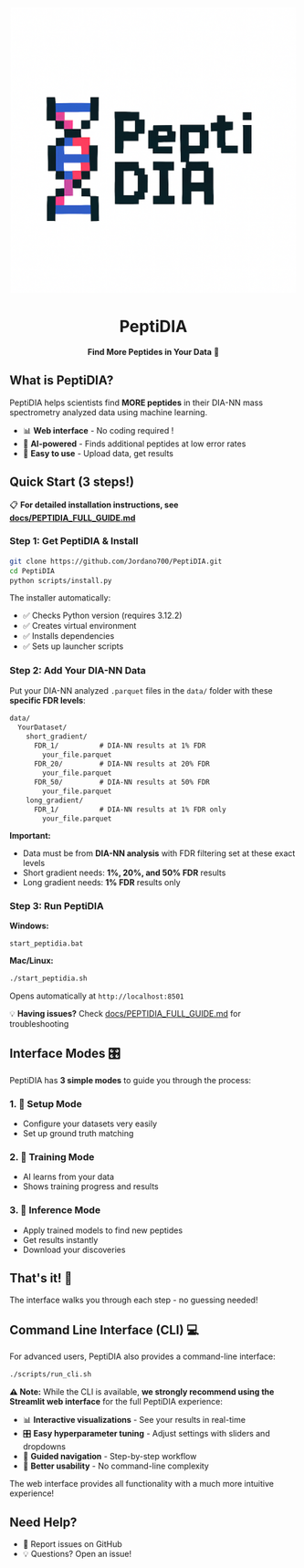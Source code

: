 <div align="center">
  <img src="assets/peptidia_official_logo.png" alt="PeptiDIA - Pixel Art DNA Logo" width="500"/>
  
  # PeptiDIA
  **Find More Peptides in Your Data** 🧬
</div>

## What is PeptiDIA?

PeptiDIA helps scientists find **MORE peptides** in their DIA-NN mass spectrometry analyzed data using machine learning.

- 📊 **Web interface** - No coding required !
- 🤖 **AI-powered** - Finds additional peptides at low error rates
- 🔬 **Easy to use** - Upload data, get results

## Quick Start (3 steps!)

📋 **For detailed installation instructions, see [docs/PEPTIDIA_FULL_GUIDE.md](docs/PEPTIDIA_FULL_GUIDE.md)**

### Step 1: Get PeptiDIA & Install
```bash
git clone https://github.com/Jordano700/PeptiDIA.git
cd PeptiDIA
python scripts/install.py
```

The installer automatically:
- ✅ Checks Python version (requires 3.12.2)
- ✅ Creates virtual environment  
- ✅ Installs dependencies
- ✅ Sets up launcher scripts

### Step 2: Add Your DIA-NN Data
Put your DIA-NN analyzed `.parquet` files in the `data/` folder with these **specific FDR levels**:
```
data/
  YourDataset/
    short_gradient/
      FDR_1/          # DIA-NN results at 1% FDR
        your_file.parquet
      FDR_20/         # DIA-NN results at 20% FDR  
        your_file.parquet
      FDR_50/         # DIA-NN results at 50% FDR
        your_file.parquet
    long_gradient/  
      FDR_1/          # DIA-NN results at 1% FDR only
        your_file.parquet
```

**Important:** 
- Data must be from **DIA-NN analysis** with FDR filtering set at these exact levels
- Short gradient needs: **1%, 20%, and 50% FDR** results
- Long gradient needs: **1% FDR** results only

### Step 3: Run PeptiDIA

**Windows:**
```batch
start_peptidia.bat
```

**Mac/Linux:**
```bash
./start_peptidia.sh
```

Opens automatically at `http://localhost:8501`

💡 **Having issues?** Check [docs/PEPTIDIA_FULL_GUIDE.md](docs/PEPTIDIA_FULL_GUIDE.md) for troubleshooting 

## Interface Modes 🎛️

PeptiDIA has **3 simple modes** to guide you through the process:

### 1. 🔧 **Setup Mode**
- Configure your datasets very easily
- Set up ground truth matching

### 2. 🎯 **Training Mode** 
- AI learns from your data
- Shows training progress and results 

### 3. 🚀 **Inference Mode**
- Apply trained models to find new peptides
- Get results instantly
- Download your discoveries

## That's it! 🎉

The interface walks you through each step - no guessing needed!

## Command Line Interface (CLI) 💻

For advanced users, PeptiDIA also provides a command-line interface:

```bash
./scripts/run_cli.sh
```

**⚠️ Note:** While the CLI is available, **we strongly recommend using the Streamlit web interface** for the full PeptiDIA experience:
- 📊 **Interactive visualizations** - See your results in real-time
- 🎛️ **Easy hyperparameter tuning** - Adjust settings with sliders and dropdowns
- 🧭 **Guided navigation** - Step-by-step workflow
- 🎯 **Better usability** - No command-line complexity

The web interface provides all functionality with a much more intuitive experience!

## Need Help?

- 🐛 Report issues on GitHub
- 💡 Questions? Open an issue!
